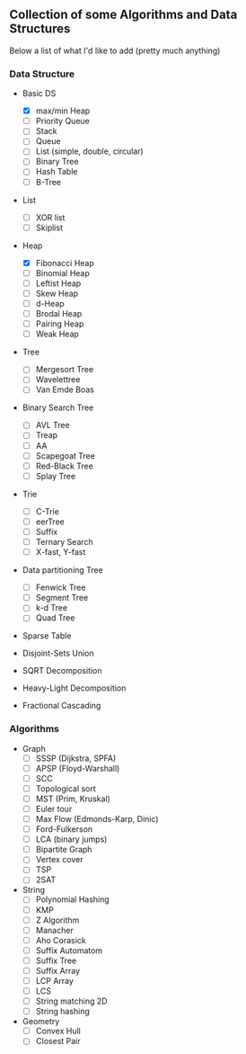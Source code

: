 Collection of some Algorithms and Data Structures
-------------------------------------------------

Below a list of what I'd like to add (pretty much anything)

### Data Structure

-	Basic DS

	-	[x] max/min Heap
	-	[ ] Priority Queue
	-	[ ] Stack
	-	[ ] Queue
	-	[ ] List (simple, double, circular)
	-	[ ] Binary Tree
	-	[ ] Hash Table
	-	[ ] B-Tree

-	List

	-	[ ] XOR list
	-	[ ] Skiplist

-	Heap

	-	[x] Fibonacci Heap
	-	[ ] Binomial Heap
	-	[ ] Leftist Heap
	-	[ ] Skew Heap
	-	[ ] d-Heap
	-	[ ] Brodal Heap
	-	[ ] Pairing Heap
	-	[ ] Weak Heap

-	Tree

	-	[ ] Mergesort Tree
	-	[ ] Wavelettree
	-	[ ] Van Emde Boas

-	Binary Search Tree

	-	[ ] AVL Tree
	-	[ ] Treap
	-	[ ] AA
	-	[ ] Scapegoat Tree
	-	[ ] Red-Black Tree
	-	[ ] Splay Tree

-	Trie

	-	[ ] C-Trie
	-	[ ] eerTree
	-	[ ] Suffix
	-	[ ] Ternary Search
	-	[ ] X-fast, Y-fast

-	Data partitioning Tree

	-	[ ] Fenwick Tree
	-	[ ] Segment Tree
	-	[ ] k-d Tree
	-	[ ] Quad Tree

-	Sparse Table

-	Disjoint-Sets Union

-	SQRT Decomposition

-	Heavy-Light Decomposition

-	Fractional Cascading

### Algorithms

-	Graph
	-	[ ] SSSP (Dijkstra, SPFA)
	-	[ ] APSP (Floyd-Warshall)
	-	[ ] SCC
	-	[ ] Topological sort
	-	[ ] MST (Prim, Kruskal)
	-	[ ] Euler tour
	-	[ ] Max Flow (Edmonds-Karp, Dinic)
	-	[ ] Ford-Fulkerson
	-	[ ] LCA (binary jumps)
	-	[ ] Bipartite Graph
	-	[ ] Vertex cover
	-	[ ] TSP
	-	[ ] 2SAT
-	String
	-   [ ] Polynomial Hashing
	-	[ ] KMP
	-	[ ] Z Algorithm
	-	[ ] Manacher
	-	[ ] Aho Corasick
	-	[ ] Suffix Automatom
	-	[ ] Suffix Tree
	-	[ ] Suffix Array
	-	[ ] LCP Array
	-	[ ] LCS
	-	[ ] String matching 2D
	-	[ ] String hashing
-	Geometry
	-	[ ] Convex Hull
	-	[ ] Closest Pair

